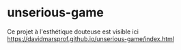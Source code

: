 # unserious-game

Ce projet à l'esthétique douteuse est visible ici
https://davidmarsprof.github.io/unserious-game/index.html
